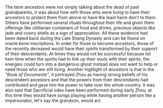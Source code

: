 The term ancestors were not simply talking about the dead of past grandparents, it was about how with those who were living to have their ancestors to protect them from above or have the least harm don't to them. Others have performed several rituals throughout their life and given them offerings like utilitarian containers of food and drinks, precious objects like jade and cowry shells as a sign of appreciation. All these evidence had been dated back during the Late Shang Dynasty and can be found on oracle bone inscriptions. In order for those to become ancestors, those of the recently deceased would  have their spirits transformed by their support of their descendants. At times they would not be successful because tot hem time when the spirits had to link up their souls with their spirits, the energies could turn into a dangerous ghost instead does not want to help or need those who are still living. Another highlight of ancestors is that in the *"Book of Documents"*, it portrayed Zhou as having strong beliefs of his descendent ancestors and that the powers from their descendants had contributed and gave him the power to take over the whole country. It was also said that Sacrificial odes have been performed during early Zhou, at this time they would have songs playing while having another person like a impersonator, let's say the grandson, would act 